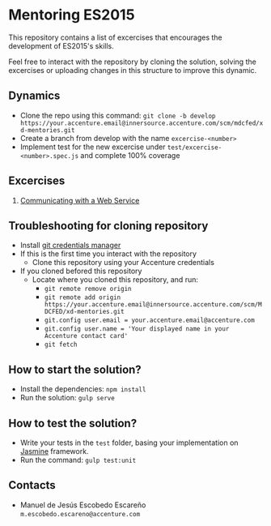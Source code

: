 # Mentoring ES2015

This repository contains a list of excercises that encourages the development of ES2015's skills.

Feel free to interact with the repository by cloning the solution, solving the excercises or uploading changes in this structure to improve this dynamic.

## Dynamics

- Clone the repo using this command: ```git clone -b develop https://your.accenture.email@innersource.accenture.com/scm/mdcfed/xd-mentories.git``` 
- Create a branch from develop with the name ```excercise-<number>```
- Implement test for the new excercise under ```test/excercise-<number>.spec.js``` and complete 100% coverage


## Excercises

1. [Communicating with a Web Service](excercise-1.md)

## Troubleshooting for cloning repository
-	Install [git credentials manager](https://github.com/Microsoft/Git-Credential-Manager-for-Windows/releases/download/v1.14.0/GCMW-1.14.0.exe)
-	If this is the first time you interact with the repository 
    -   Clone this repository using your Accenture credentials
-   If you cloned befored this repository 
    -	Locate where you cloned this repository, and run:
        -	```git remote remove origin```
        -	```git remote add origin https://your.accenture.email@innersource.accenture.com/scm/MDCFED/xd-mentories.git ```
        -	```git.config user.email = your.accenture.email@accenture.com```
        -	```git.config user.name = 'Your displayed name in your Accenture contact card'```
        -	```git fetch```

## How to start the solution?
- Install the dependencies: ```npm install```
- Run the solution: ```gulp serve```

## How to test the solution?
- Write your tests in the ```test``` folder, basing your implementation on [Jasmine](http://jasmine.github.io/2.1/introduction.html) framework.
- Run the command: ```gulp test:unit```

## Contacts
- Manuel de Jesús Escobedo Escareño ```m.escobedo.escareno@accenture.com```
